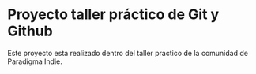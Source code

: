 # Proyecto taller práctico de Git y Github

Este proyecto esta realizado dentro del taller practico de la comunidad de Paradigma Indie.